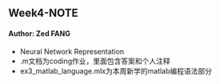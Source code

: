 ## Week4-NOTE
#### Author: Zed FANG
* Neural Network Representation
* .m文档为coding作业，里面包含答案和个人注释
* ex3_matlab_language.mlx为本周新学的matlab编程语法部分
